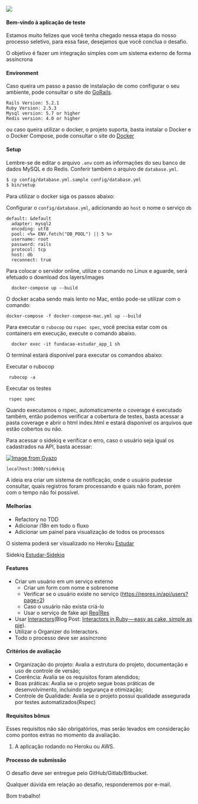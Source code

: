 ![](https://www.estudar.org.br/wp-content/themes/fundacao-estudar-2/images/logo-header.png)

#### Bem-vindo à aplicação de teste

Estamos muito felizes que você tenha chegado nessa etapa do nosso processo seletivo, para essa fase, desejamos que você conclua o desafio.

O objetivo é fazer um integração simples com um sistema externo de forma assíncrona

#### Environment

Caso queira um passo a passo de instalação de como configurar o seu ambiente, pode consultar o site do [GoRails](https://gorails.com/setup/ubuntu/18.10).

```
Rails Version: 5.2.1
Ruby Version: 2.5.3
Mysql version: 5.7 or higher
Redis version: 4.0 or higher
```

ou caso queira utilizar o docker, o projeto suporta, basta instalar o Docker e o Docker Compose, pode consultar o site do [Docker](https://docs.docker.com/compose/install/)

#### Setup

Lembre-se de editar o arquivo `.env` com as informações do seu banco de dados MySQL e do Redis. Conferir também o arquivo de `database.yml`.

```sh
$ cp config/database.yml.sample config/database.yml
$ bin/setup
```

Para utilizar o docker siga os passos abaixo:

Configurar o `config/database.yml`, adicionando ao `host` o nome o serviço `db`
```
default: &default
  adapter: mysql2
  encoding: utf8
  pool: <%= ENV.fetch("DB_POOL") || 5 %>
  username: root
  password: rails
  protocol: tcp
  host: db
  reconnect: true
```

Para colocar o servidor online, utilize o comando no Linux e aguarde, será efetuado o download dos layers/images

```
  docker-compose up --build
```

O docker acaba sendo mais lento no Mac, então pode-se utilizar com o comando:

```
docker-compose -f docker-compose-mac.yml up --build
```

Para executar o `rubocop` ou `rspec spec`, você precisa estar com os containers em execução, execute o comando abaixo.

```
  docker exec -it fundacao-estudar_app_1 sh
```
O terminal estará disponível para executar os comandos abaixo:

Executar o rubocop

```
 rubocop -a
```

Executar os testes

```
 rspec spec
```
Quando executamos o rspec, automaticamente o coverage é executado também, então podemos verificar a cobertura de testes, basta acessar a pasta coverage e abrir o html index.html e estará disponível os arquivos que estão cobertos ou não.

Para acessar o sidekiq e verificar o erro, caso o usuário seja igual os cadastrados na API, basta acessar:


[![Image from Gyazo](https://i.gyazo.com/c1774573f42d1851905d8bd6ca8b319e.gif)](https://gyazo.com/c1774573f42d1851905d8bd6ca8b319e)


```
localhost:3000/sidekiq
```

A ideia era criar um sistema de notificação, onde o usuário pudesse consultar, quais registros foram processando e quais não foram, porém com o tempo não foi possível.

#### Melhorias
 - Refactory no TDD
 - Adicionar i18n em todo o fluxo
 - Adicionar um painel para visualização de todos os processos


O sistema poderá ser visualizado no Heroku [Estudar](http://user-reqres.herokuapp.com)

Sidekiq [Estudar-Sidekiq](https://user-reqres.herokuapp.com/sidekiq)


#### Features
- Criar um usuário em um serviço externo
    - Criar um form com nome e sobrenome
    - Verificar se o usuário existe no serviço (https://reqres.in/api/users?page=2)
    - Caso o usuário não exista criá-lo
    - Usar o serviço de fake api [Req|Res](https://reqres.in/)
- Usar [Interactors](https://github.com/collectiveidea/interactor)(Blog Post: [Interactors in Ruby — easy as cake, simple as pie](https://goiabada.blog/interactors-in-ruby-easy-as-cake-simple-as-pie-33f66de2eb78)).
- Utilizar o Organizer do Interactors.
- Todo o processo deve ser assíncrono

#### Critérios de avaliação

- Organização do projeto: Avalia a estrutura do projeto, documentação e uso de controle de versão;
- Coerência: Avalia se os requisitos foram atendidos;
- Boas práticas: Avalia se o projeto segue boas práticas de desenvolvimento, incluindo segurança e otimização;
- Controle de Qualidade: Avalia se o projeto possui qualidade assegurada por testes automatizados(Rspec)

#### Requisitos bônus

Esses requisitos não são obrigatórios, mas serão levados em consideração como pontos extras no momento da avaliação.

1. A aplicação rodando no Heroku ou AWS.

#### Processo de submissão

O desafio deve ser entregue pelo GitHub/Gitlab/Bitbucket.

Qualquer dúvida em relação ao desafio, responderemos por e-mail.

Bom trabalho!
